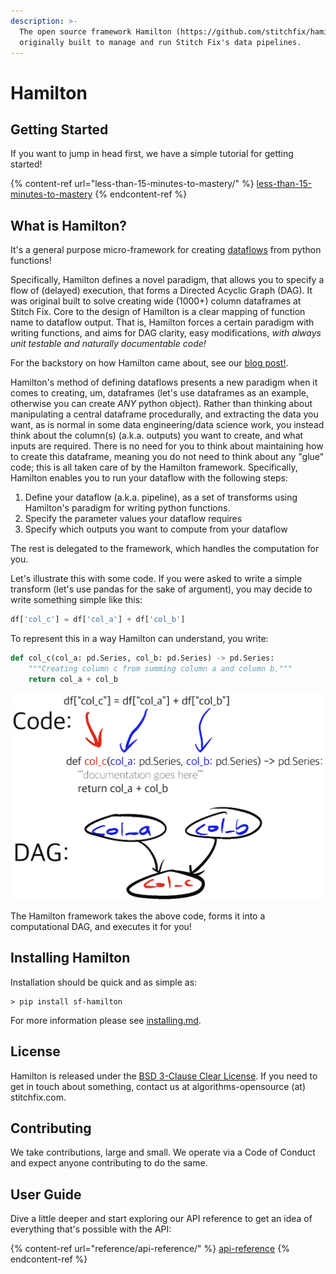 ```yaml
---
description: >-
  The open source framework Hamilton (https://github.com/stitchfix/hamilton),
  originally built to manage and run Stitch Fix's data pipelines.
---
```


# Hamilton

## Getting Started

If you want to jump in head first, we have a simple tutorial for getting started!&#x20;

{% content-ref url="less-than-15-minutes-to-mastery/" %}
[less-than-15-minutes-to-mastery](less-than-15-minutes-to-mastery/)
{% endcontent-ref %}

## What is Hamilton?

It's a general purpose micro-framework for creating [dataflows](https://en.wikipedia.org/wiki/Dataflow) from python functions!

Specifically, Hamilton defines a novel paradigm, that allows you to specify a flow of (delayed) execution, that forms a Directed Acyclic Graph (DAG). It was original built to solve creating wide (1000+) column dataframes at Stitch Fix. Core to the design of Hamilton is a clear mapping of function name to dataflow output. That is, Hamilton forces a certain paradigm with writing functions, and aims for DAG clarity, easy modifications, _with always unit testable and naturally documentable code!_

For the backstory on how Hamilton came about, see our [blog post!](https://multithreaded.stitchfix.com/blog/2021/10/14/functions-dags-hamilton/).

Hamilton's method of defining dataflows presents a new paradigm when it comes to creating, um, dataframes (let's use dataframes as an example, otherwise you can create _ANY_ python object). Rather than thinking about manipulating a central dataframe procedurally, and extracting the data you want, as is normal in some data engineering/data science work, you instead think about the column(s) (a.k.a. outputs) you want to create, and what inputs are required. There is no need for you to think about maintaining how to create this dataframe, meaning you do not need to think about any "glue" code; this is all taken care of by the Hamilton framework. Specifically, Hamilton enables you to run your dataflow with the following steps:

1. Define your dataflow (a.k.a. pipeline), as a set of transforms using Hamilton's paradigm for writing python functions.
2. Specify the parameter values your dataflow requires
3. Specify which outputs you want to compute from your dataflow

The rest is delegated to the framework, which handles the computation for you.

Let's illustrate this with some code. If you were asked to write a simple transform (let's use pandas for the sake of argument), you may decide to write something simple like this:

```python
df['col_c'] = df['col_a'] + df['col_b']
```

To represent this in a way Hamilton can understand, you write:

```python
def col_c(col_a: pd.Series, col_b: pd.Series) -> pd.Series:
    """Creating column c from summing column a and column b."""
    return col_a + col_b
```

![The above code represented as a diagram](.gitbook/assets/image.png)

The Hamilton framework takes the above code, forms it into a computational DAG, and executes it for you!

## Installing Hamilton

Installation should be quick and as simple as:

```
> pip install sf-hamilton
```

For more information please see [installing.md](less-than-15-minutes-to-mastery/installing.md "mention").&#x20;

## License

Hamilton is released under the [BSD 3-Clause Clear License](https://github.com/stitchfix/hamilton/blob/main/LICENSE). If you need to get in touch about something, contact us at algorithms-opensource (at) stitchfix.com.

## Contributing

We take contributions, large and small. We operate via a Code of Conduct and expect anyone contributing to do the same.

## User Guide

Dive a little deeper and start exploring our API reference to get an idea of everything that's possible with the API:

{% content-ref url="reference/api-reference/" %}
[api-reference](reference/api-reference/)
{% endcontent-ref %}
